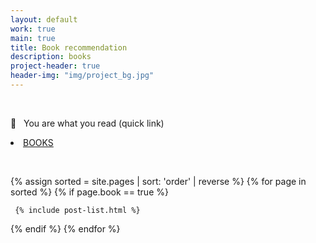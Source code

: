 ```yaml
---
layout: default
work: true
main: true
title: Book recommendation
description: books
project-header: true
header-img: "img/project_bg.jpg"
---
```



&nbsp;
 <p class="second-label">
    <span class="label-emoji">
       &#128054;
    </span>
    &nbsp; You are what you read (quick link)
 </p>
 
 
 <li><a href = "https://www.notion.so/91e64213b55c42a7bf96dc024d53a3e3?v=f1c2dd1fa3f14c318e69606d5d1a0704">BOOKS</a></li>
  
 &nbsp;
 &nbsp;
 &nbsp;








<div class="catalogue">
{% assign sorted = site.pages | sort: 'order' | reverse %}
{% for page in sorted %}
{% if page.book == true %}

     {% include post-list.html %}

{% endif %}
{% endfor %}
</div>
